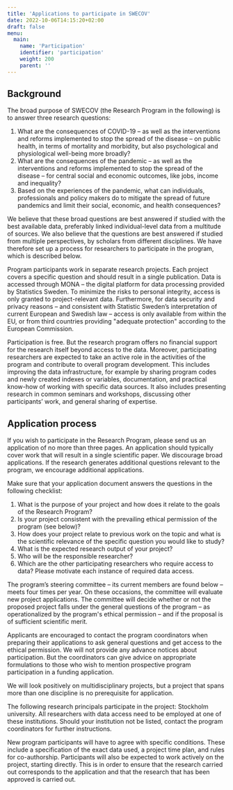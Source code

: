 ```yaml
---
title: 'Applications to participate in SWECOV'
date: 2022-10-06T14:15:20+02:00
draft: false
menu:
  main:
    name: 'Participation'
    identifier: 'participation'
    weight: 200
    parent: ''
---
```


## Background

The broad purpose of SWECOV (the Research Program in the following) is to answer three research questions:

  1.	What are the consequences of COVID-19 – as well as the interventions and reforms implemented to stop the spread of the disease – on public health, in terms of mortality and morbidity, but also psychological and physiological well-being more broadly?
  2.	What are the consequences of the pandemic – as well as the interventions and reforms implemented to stop the spread of the disease – for central social and economic outcomes, like jobs, income and inequality?
  3.	Based on the experiences of the pandemic, what can individuals, professionals and policy makers do to mitigate the spread of future pandemics and limit their social, economic, and health consequences?

We believe that these broad questions are best answered if studied with the best available data, preferably linked individual-level data from a multitude of sources. We also believe that the questions are best answered if studied from multiple perspectives, by scholars from different disciplines. We have therefore set up a process for researchers to participate in the program, which is described below.

Program participants work in separate research projects. Each project covers a specific question and should result in a single publication. Data is accessed through MONA – the digital platform for data processing provided by Statistics Sweden. To minimize the risks to personal integrity, access is only granted to project-relevant data. Furthermore, for data security and privacy reasons – and consistent with Statistic Sweden’s interpretation of current European and Swedish law – access is only available from within the EU, or from third countries providing "adequate protection" according to the European Commission.

Participation is free. But the research program offers no financial support for the research itself beyond access to the data. Moreover, participating researchers are expected to take an active role in the activities of the program and contribute to overall program development. This includes improving the data infrastructure, for example by sharing program codes and newly created indexes or variables, documentation, and practical know-how of working with specific data sources. It also includes presenting research in common seminars and workshops, discussing other participants’ work, and general sharing of expertise.

## Application process

If you wish to participate in the Research Program, please send us an application of no more than three pages.  An application should typically cover work that will result in a single scientific paper. We discourage broad applications. If the research generates additional questions relevant to the program, we encourage additional applications.

Make sure that your application document answers the questions in the following checklist:

  1.	What is the purpose of your project and how does it relate to the goals of the Research Program?
  2.	Is your project consistent with the prevailing ethical permission of the program (see below)?
  3.	How does your project relate to previous work on the topic and what is the scientific relevance of the specific question you would like to study?
  4.	What is the expected research output of your project?
  5.	Who will be the responsible researcher?
  6.	Which are the other participating researchers who require access to data? Please motivate each instance of required data access.

The program’s steering committee – its current members are found below – meets four times per year. On these occasions, the committee will evaluate new project applications. The committee will decide whether or not the proposed project falls under the general questions of the program – as operationalized by the program's ethical permission – and if the proposal is of sufficient scientific merit.

Applicants are encouraged to contact the program coordinators when preparing their applications to ask general questions and get access to the ethical permission. We will not provide any advance notices about participation. But the coordinators can give advice on appropriate formulations to those who wish to mention prospective program participation in a funding application.

We will look positively on multidisciplinary projects, but a project that spans more than one discipline is no prerequisite for application.

The following research principals participate in the project: Stockholm university. All researchers with data access need to be employed at one of these institutions. Should your institution not be listed, contact the program coordinators for further instructions.

New program participants will have to agree with specific conditions. These include a specification of the exact data used, a project time plan, and rules for co-authorship. Participants will also be expected to work actively on the project, starting directly. This is in order to ensure that the research carried out corresponds to the application and that the research that has been approved is carried out.
